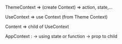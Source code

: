 ThemeContext => (create Context) => action, state,...

UseContext => use Context (from Theme Context)

Content => child of UseContext

AppContext : 
        <ThemeContext> -> using state or function
            <UseContext/> -> prop to child
        </ThemeContext>
